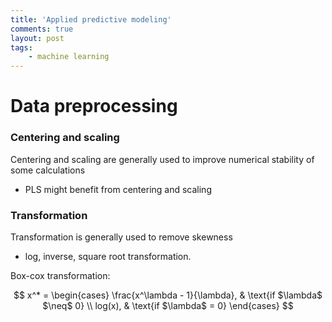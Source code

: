 ```yaml
---
title: 'Applied predictive modeling'
comments: true
layout: post
tags:
    - machine learning
---
```


# Data preprocessing 

### Centering and scaling ###

Centering and scaling are generally used to improve numerical stability of some calculations

* PLS might benefit from centering and scaling 

### Transformation

Transformation is generally used to remove skewness

* log, inverse, square root transformation. 

Box-cox transformation:

$$   
x^* =
\begin{cases}
\frac{x^\lambda - 1}{\lambda},  & \text{if $\lambda$ $\neq$ 0} \\
log(x), & \text{if $\lambda$ = 0}
\end{cases} 
$$

